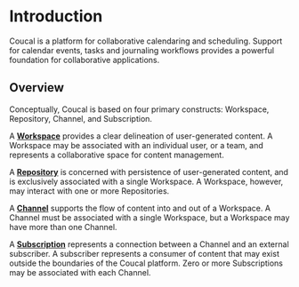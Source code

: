 # Introduction

Coucal is a platform for collaborative calendaring and scheduling. Support for calendar events, tasks and
journaling workflows provides a powerful foundation for collaborative applications.

## Overview

Conceptually, Coucal is based on four primary constructs: Workspace, Repository, Channel, and Subscription.

A [**Workspace**](workspace.md) provides a clear delineation of user-generated content. A Workspace may be associated with an individual
user, or a team, and represents a collaborative space for content management.

A [**Repository**](repository.md) is concerned with persistence of user-generated content, and is exclusively associated with a single
Workspace. A Workspace, however, may interact with one or more Repositories.

A [**Channel**](channel.md) supports the flow of content into and out of a Workspace. A Channel must be associated with a single
Workspace, but a Workspace may have more than one Channel.

A [**Subscription**](subscription.md) represents a connection between a Channel and an external subscriber. A subscriber represents a
consumer of content that may exist outside the boundaries of the Coucal platform. Zero or more Subscriptions may
be associated with each Channel.

